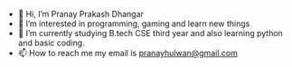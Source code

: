 - 👋 Hi, I’m Pranay Prakash Dhangar
- 👀 I’m interested in programming, gaming and learn new things
- 🌱 I’m currently studying B.tech CSE third year and also learning python and basic coding.
- 📫 How to reach me my email is pranayhulwan@gmail.com

<!---
panu28/panu28 is a ✨ special ✨ repository because its `README.md` (this file) appears on your GitHub profile.
You can click the Preview link to take a look at your changes.
--->
